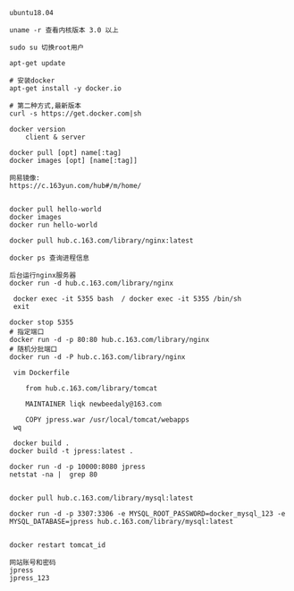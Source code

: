 

	ubuntu18.04 
	
	uname -r 查看内核版本 3.0 以上
	
	sudo su 切换root用户
		
	apt-get update
	
	# 安装docker
	apt-get install -y docker.io 

	# 第二种方式,最新版本
	curl -s https://get.docker.com|sh

	docker version
		client & server

	docker pull [opt] name[:tag]
	docker images [opt] [name[:tag]]

	网易镜像:
	https://c.163yun.com/hub#/m/home/


	docker pull hello-world
	docker images 
	docker run hello-world

	docker pull hub.c.163.com/library/nginx:latest

	docker ps 查询进程信息

	后台运行nginx服务器
	docker run -d hub.c.163.com/library/nginx

	 docker exec -it 5355 bash  / docker exec -it 5355 /bin/sh
	 exit

	docker stop 5355
	# 指定端口
	docker run -d -p 80:80 hub.c.163.com/library/nginx 
	# 随机分批端口
	docker run -d -P hub.c.163.com/library/nginx 

	 vim Dockerfile

		from hub.c.163.com/library/tomcat

		MAINTAINER liqk newbeedaly@163.com

		COPY jpress.war /usr/local/tomcat/webapps
	 wq

	 docker build .
	docker build -t jpress:latest .

	docker run -d -p 10000:8080 jpress
	netstat -na |  grep 80


	docker pull hub.c.163.com/library/mysql:latest

	docker run -d -p 3307:3306 -e MYSQL_ROOT_PASSWORD=docker_mysql_123 -e MYSQL_DATABASE=jpress hub.c.163.com/library/mysql:latest
	

	docker restart tomcat_id

	网站账号和密码
	jpress
	jpress_123